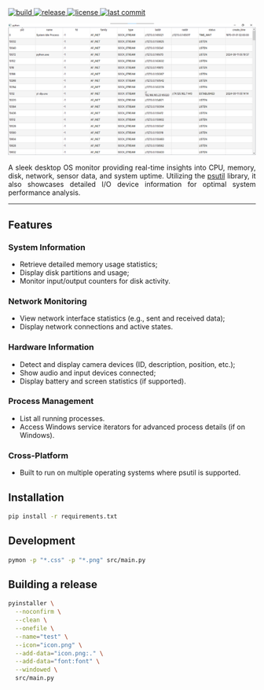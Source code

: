 <div align="left">
  <a href="https://github.com/SantosVilanculos/kudan/actions">
    <img
      src="https://img.shields.io/github/actions/workflow/status/SantosVilanculos/kudan/release.yml"
      alt="build"
    />
  </a>
  <a href="https://github.com/SantosVilanculos/kudan/releases">
    <img alt="release" src="https://img.shields.io/github/v/release/SantosVilanculos/kudan"/>
  </a>
  <a href="https://github.com/SantosVilanculos/kudan/blob/main/LICENSE">
    <img
      src="https://img.shields.io/github/license/SantosVilanculos/kudan"
      alt="license"
    />
  </a>
  <a href="https://github.com/SantosVilanculos/kudan/commits/main">
    <img
      src="https://img.shields.io/github/last-commit/SantosVilanculos/kudan"
      alt="last commit"
    />
  </a>
</div>

![](./screenshot.png)

<p align="justify">
A sleek desktop OS monitor providing real-time insights into CPU, memory, disk, network, sensor data, and system uptime. Utilizing the <a href="https://github.com/giampaolo/psutil">psutil</a> library, it also showcases detailed I/O device information for optimal system performance analysis.
<p/>

---

## Features

### System Information

- Retrieve detailed memory usage statistics;
- Display disk partitions and usage;
- Monitor input/output counters for disk activity.

### Network Monitoring

- View network interface statistics (e.g., sent and received data);
- Display network connections and active states.

### Hardware Information

- Detect and display camera devices (ID, description, position, etc.);
- Show audio and input devices connected;
- Display battery and screen statistics (if supported).

### Process Management

- List all running processes.
- Access Windows service iterators for advanced process details (if on Windows).

### Cross-Platform

- Built to run on multiple operating systems where psutil is supported.

## Installation

```sh
pip install -r requirements.txt
```

## Development

```sh
pymon -p "*.css" -p "*.png" src/main.py
```

## Building a release

```sh
pyinstaller \
  --noconfirm \
  --clean \
  --onefile \
  --name="test" \
  --icon="icon.png" \
  --add-data="icon.png:." \
  --add-data="font:font" \
  --windowed \
  src/main.py
```
